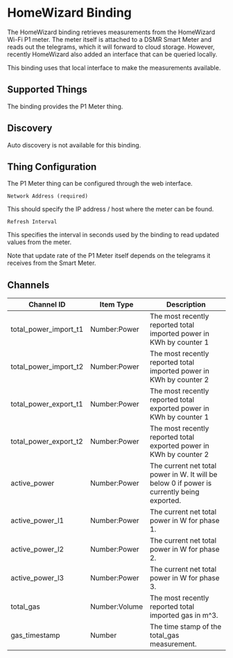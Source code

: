 # HomeWizard Binding

The HomeWizard binding retrieves measurements from the HomeWizard Wi-Fi P1 meter.
The meter itself is attached to a DSMR Smart Meter and reads out the telegrams, which 
it will forward to cloud storage. However, recently HomeWizard also added an interface 
that can be queried locally.

This binding uses that local interface to make the measurements available.

## Supported Things

The binding provides the P1 Meter thing.

## Discovery

Auto discovery is not available for this binding.

## Thing Configuration

The P1 Meter thing can be configured through the web interface.

`Network Address (required)`

This should specify the IP address / host where the meter can be found.

`Refresh Interval`

This specifies the interval in seconds used by the binding to read updated values from the meter.

Note that update rate of the P1 Meter itself depends on the telegrams it receives from the Smart Meter.

## Channels

| Channel ID            | Item Type     | Description                                                                                |
|-----------------------|---------------|--------------------------------------------------------------------------------------------|
| total_power_import_t1 | Number:Power  | The most recently reported total imported power in KWh by counter 1                        |
| total_power_import_t2 | Number:Power  | The most recently reported total imported power in KWh by counter 2                        |
| total_power_export_t1 | Number:Power  | The most recently reported total exported power in KWh by counter 1                        |
| total_power_export_t2 | Number:Power  | The most recently reported total exported power in KWh by counter 2                        |
| active_power          | Number:Power  | The current net total power in W. It will be below 0 if power is currently being exported. |
| active_power_l1       | Number:Power  | The current net total power in W for phase 1.                                              |
| active_power_l2       | Number:Power  | The current net total power in W for phase 2.                                              |
| active_power_l3       | Number:Power  | The current net total power in W for phase 3.                                              |
| total_gas             | Number:Volume | The most recently reported total imported gas in m^3.                                      |
| gas_timestamp         | Number        | The time stamp of the total_gas measurement.                                               |
